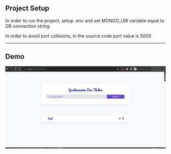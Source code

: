 ## Project Setup

In order to run the project, setup .env and set MONGO_URI variable equal to DB connection string.

In order to avoid port collisions, in the source code port value is 5000

----------------------------------------------------------------
## Demo 

![demo](./assets/demo.gif)

